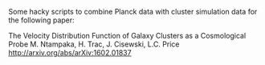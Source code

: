 Some hacky scripts to combine Planck data with cluster simulation data
for the following paper:

The Velocity Distribution Function of Galaxy Clusters as a Cosmological
Probe
M. Ntampaka, H. Trac, J. Cisewski, L.C. Price
http://arxiv.org/abs/arXiv:1602.01837
